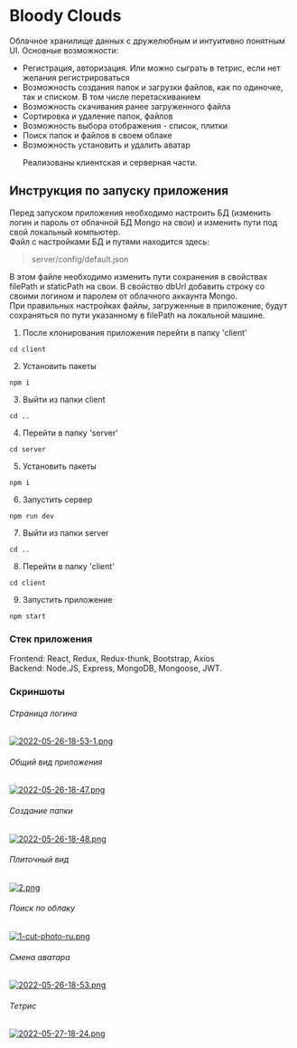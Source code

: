 # Bloody Clouds
Облачное хранилище данных c дружелюбным и интуитивно понятным UI. Основные возможности:<br>
- Регистрация, авторизация. Или можно сыграть в тетрис, если нет желания регистрироваться<br> 
- Возможность создания папок и загрузки файлов, как по одиночке, так и списком. В том числе перетаскиванием<br>
- Возможность скачивания ранее загруженного файла<br>
- Сортировка и удаление папок, файлов<br>
- Возможность выбора отображения - список, плитки<br>
- Поиск папок и файлов в своем облаке<br>
- Возможность установить и удалить аватар<br><p>
Реализованы клиентская и серверная части.</p>

## Инструкция по запуску приложения
Перед запуском приложения необходимо настроить БД (изменить логин и пароль от облачной БД Mongo на свои) и изменить пути под свой локальный компьютер.<br>
Файл с настройками БД и путями находится здесь:
> server/config/default.json<br>

В этом файле необходимо изменить пути сохранения в свойствах filePath и staticPath на свои.
В свойство dbUrl добавить строку со своими логином и паролем от облачного аккаунта Mongo.<br>
При правильных настройках файлы, загруженные в приложение, будут сохраняться по пути указанному в filePath на локальной машине.

1. После клонирования приложения перейти в папку 'client'<br>
``` JS
cd client
```

2. Установить пакеты<br>
``` JS
npm i
```

3. Выйти из папки client<br>
``` JS
cd ..
```

4. Перейти в папку 'server'<br>
``` JS
cd server
```

5. Установить пакеты<br>
``` JS
npm i
```

6. Запустить сервер<br>
``` JS
npm run dev
```

7. Выйти из папки server<br>
``` JS
cd ..
```

8. Перейти в папку 'client'<br>
``` JS
cd client
```

9. Запустить приложение<br>
``` JS
npm start
```

### Стек приложения

Frontend: React, Redux, Redux-thunk, Bootstrap, Axios<br>
Backend: Node.JS, Express, MongoDB, Mongoose, JWT.

### Скриншоты
###### Страница логина
[![2022-05-26-18-53-1.png](https://i.postimg.cc/nLBjpqnM/2022-05-26-18-53-1.png)](https://postimg.cc/zLDXkbb1)
###### Общий вид приложения
[![2022-05-26-18-47.png](https://i.postimg.cc/2yMr1XwY/2022-05-26-18-47.png)](https://postimg.cc/bSxKMgWV)
###### Создание папки
[![2022-05-26-18-48.png](https://i.postimg.cc/52qWJtZb/2022-05-26-18-48.png)](https://postimg.cc/MnTFbz6F)
###### Плиточный вид
[![2.png](https://i.postimg.cc/63RdbTjx/2.png)](https://postimg.cc/3484drQt)
###### Поиск по облаку
[![1-cut-photo-ru.png](https://i.postimg.cc/XY8N8xNf/1-cut-photo-ru.png)](https://postimg.cc/yDDz6mZx)
###### Смена аватара
[![2022-05-26-18-53.png](https://i.postimg.cc/bvwyFbdK/2022-05-26-18-53.png)](https://postimg.cc/K1Ch11PN)
###### Тетрис
[![2022-05-27-18-24.png](https://i.postimg.cc/N0KH9StC/2022-05-27-18-24.png)](https://postimg.cc/06qQhtb7)
